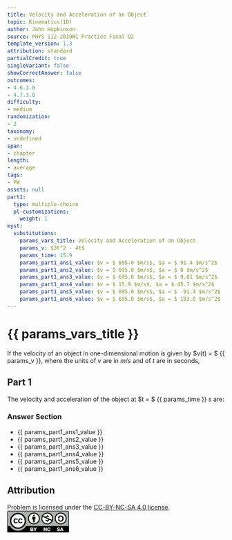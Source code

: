 ```yaml
---
title: Velocity and Acceleration of an Object
topic: Kinematics(1D)
author: John Hopkinson
source: PHYS 112 2019W1 Practice Final Q2
template_version: 1.3
attribution: standard
partialCredit: true
singleVariant: false
showCorrectAnswer: false
outcomes:
- 4.6.3.0
- 4.7.3.0
difficulty:
- medium
randomization:
- 2
taxonomy:
- undefined
span:
- chapter
length:
- average
tags:
- PW
assets: null
part1:
  type: multiple-choice
  pl-customizations:
    weight: 1
myst:
  substitutions:
    params_vars_title: Velocity and Acceleration of an Object
    params_v: $3t^2 - 4t$
    params_time: 15.9
    params_part1_ans1_value: $v = $ 695.0 $m/s$, $a = $ 91.4 $m/s^2$
    params_part1_ans2_value: $v = $ 695.0 $m/s$, $a = $ 0 $m/s^2$
    params_part1_ans3_value: $v = $ 695.0 $m/s$, $a = $ 9.81 $m/s^2$
    params_part1_ans4_value: $v = $ 15.9 $m/s$, $a = $ 45.7 $m/s^2$
    params_part1_ans5_value: $v = $ 695.0 $m/s$, $a = $ -91.4 $m/s^2$
    params_part1_ans6_value: $v = $ 695.0 $m/s$, $a = $ 183.0 $m/s^2$
---
```

# {{ params_vars_title }}
If the velocity of an object in one-dimensional motion is given by $v(t) = $ {{ params_v }}, where the units of $v$ are in $m/s$ and of $t$ are in seconds,

## Part 1

The velocity and acceleration of the object at $t = $ {{ params_time }} $s$ are:

### Answer Section

- {{ params_part1_ans1_value }}
- {{ params_part1_ans2_value }}
- {{ params_part1_ans3_value }}
- {{ params_part1_ans4_value }}
- {{ params_part1_ans5_value }}
- {{ params_part1_ans6_value }}

## Attribution

Problem is licensed under the [CC-BY-NC-SA 4.0 license](https://creativecommons.org/licenses/by-nc-sa/4.0/).<br> ![The Creative Commons 4.0 license requiring attribution-BY, non-commercial-NC, and share-alike-SA license.](https://raw.githubusercontent.com/firasm/bits/master/by-nc-sa.png)
